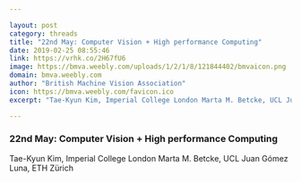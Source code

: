 ```yaml
---

layout: post
category: threads
title: "22nd May: Computer Vision + High performance Computing"
date: 2019-02-25 08:55:46
link: https://vrhk.co/2H67fU6
image: https://bmva.weebly.com/uploads/1/2/1/8/121844402/bmvaicon.png
domain: bmva.weebly.com
author: "British Machine Vision Association"
icon: https://bmva.weebly.com/favicon.ico
excerpt: "Tae-Kyun Kim, Imperial College London Marta M. Betcke, UCL Juan Gómez Luna, ETH Zürich"

---
```


### 22nd May: Computer Vision + High performance Computing

Tae-Kyun Kim, Imperial College London Marta M. Betcke, UCL Juan Gómez Luna, ETH Zürich